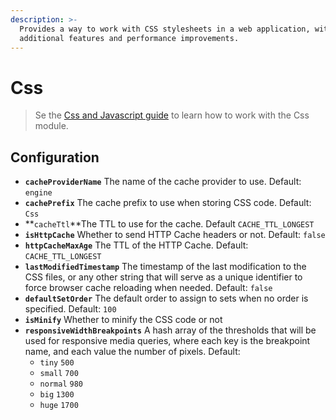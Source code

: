 ```yaml
---
description: >-
  Provides a way to work with CSS stylesheets in a web application, with
  additional features and performance improvements.
---
```


# Css

> Se the [Css and Javascript guide](../../guide/css-and-javascript-guide/) to learn how to work with the Css module.

## Configuration

* **`cacheProviderName`** The name of the cache provider to use. Default: `engine`
* **`cachePrefix`** The cache prefix to use when storing CSS code. Default: `Css`
* **`cacheTtl`**The TTL to use for the cache. Default `CACHE_TTL_LONGEST`
* **`isHttpCache`** Whether to send HTTP Cache headers or not. Default: `false`
* **`httpCacheMaxAge`** The TTL of the HTTP Cache. Default: `CACHE_TTL_LONGEST`
* **`lastModifiedTimestamp`** The timestamp of the last modification to the CSS files, or any other string that will serve as a unique identifier to force browser cache reloading when needed. Default: `false`
* **`defaultSetOrder`** The default order to assign to sets when no order is specified. Default: `100`
* **`isMinify`** Whether to minify the CSS code or not
* **`responsiveWidthBreakpoints`** A hash array of the thresholds that will be used for responsive media queries, where each key is the breakpoint name, and each value the number of pixels. Default:
  * `tiny` `500`
  * `small` `700`
  * `normal` `980`
  * `big` `1300`
  * `huge` `1700`




